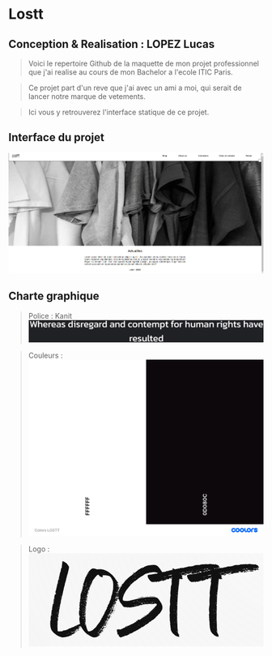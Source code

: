# Lostt

## Conception & Realisation : LOPEZ Lucas

>Voici le repertoire Github de la maquette de mon projet professionnel que j'ai realise au cours de mon Bachelor a l'ecole ITIC Paris.

>Ce projet part d'un reve que j'ai avec un ami a moi, qui serait de lancer notre marque de vetements.

>Ici vous y retrouverez l'interface statique de ce projet.

## Interface du projet 
![cover](./asset/readme.png)

## Charte graphique
>Police : Kanit 
![cover](./asset/kanit.png)

>Couleurs :
![cover](./asset/colors.png)

>Logo :
![cover](./asset/lostt.bmp)